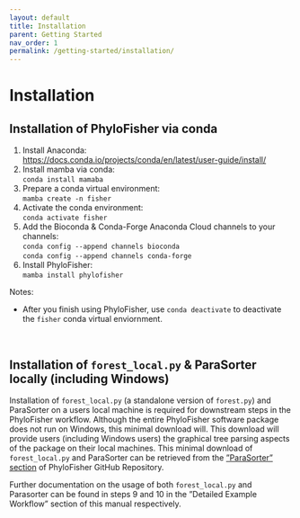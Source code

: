 ```yaml
---
layout: default
title: Installation
parent: Getting Started
nav_order: 1
permalink: /getting-started/installation/
---
```

# Installation

## Installation of PhyloFisher via conda
1. Install Anaconda:<br/>
https://docs.conda.io/projects/conda/en/latest/user-guide/install/
2. Install mamba via conda:<br/>
 `conda install mamaba`
3. Prepare a conda virtual environment:<br/>
 `mamba create -n fisher`
4. Activate the conda environment:<br/>
`conda activate fisher`
5. Add the Bioconda & Conda-Forge Anaconda Cloud channels to your channels:<br/>
`conda config --append channels bioconda`<br/>
`conda config --append channels conda-forge`<br/>
6. Install PhyloFisher:<br/>
`mamba install phylofisher`

Notes:
- After you finish using PhyloFisher, use `conda deactivate` to deactivate the `fisher` conda virtual enviornment.
<br/>


## Installation of `forest_local.py` & ParaSorter locally (including Windows)

Installation of `forest_local.py` (a standalone version of `forest.py`) and ParaSorter on a users local machine is required for downstream steps in the PhyloFisher workflow. Although the entire PhyloFisher software package does not run on Windows, this minimal download will. This download will provide users (including Windows users) the graphical tree parsing aspects of the package on their local machines. This minimal download of `forest_local.py` and ParaSorter can be retrieved from the [”ParaSorter” section](https://github.com/TheBrownLab/PhyloFisher/tree/master/parasorter) of PhyloFisher GitHub Repository.

Further documentation on the usage of both `forest_local.py` and Parasorter can be found in steps 9 and 10 in the ”Detailed Example Workflow” section of this manual respectively.
